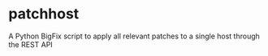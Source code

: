 # patchhost
A Python BigFix script to apply all relevant patches to a single host through the REST API

